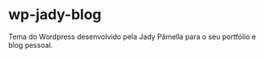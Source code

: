 # wp-jady-blog
Tema do Wordpress desenvolvido pela Jady Pâmella para o seu portfólio e blog pessoal.
